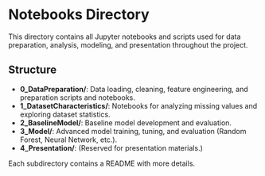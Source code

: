 # Notebooks Directory

This directory contains all Jupyter notebooks and scripts used for data preparation, analysis, modeling, and presentation throughout the project.

## Structure
- **0_DataPreparation/**: Data loading, cleaning, feature engineering, and preparation scripts and notebooks.
- **1_DatasetCharacteristics/**: Notebooks for analyzing missing values and exploring dataset statistics.
- **2_BaselineModel/**: Baseline model development and evaluation.
- **3_Model/**: Advanced model training, tuning, and evaluation (Random Forest, Neural Network, etc.).
- **4_Presentation/**: (Reserved for presentation materials.)

Each subdirectory contains a README with more details.